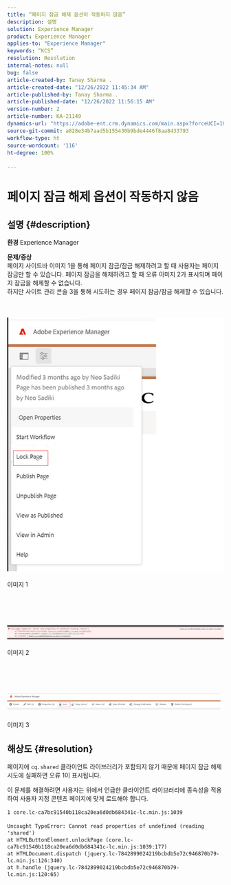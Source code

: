 ```yaml
---
title: “페이지 잠금 해제 옵션이 작동하지 않음”
description: 설명
solution: Experience Manager
product: Experience Manager
applies-to: "Experience Manager"
keywords: “KCS”
resolution: Resolution
internal-notes: null
bug: false
article-created-by: Tanay Sharma .
article-created-date: "12/26/2022 11:45:34 AM"
article-published-by: Tanay Sharma .
article-published-date: "12/26/2022 11:56:15 AM"
version-number: 2
article-number: KA-21149
dynamics-url: "https://adobe-ent.crm.dynamics.com/main.aspx?forceUCI=1&pagetype=entityrecord&etn=knowledgearticle&id=561047ca-1285-ed11-81ac-6045bd006239"
source-git-commit: a828e34b7aad5b155430b9bde4446f8aa8433793
workflow-type: ht
source-wordcount: '116'
ht-degree: 100%

---
```


# 페이지 잠금 해제 옵션이 작동하지 않음

## 설명 {#description}

<b>환경</b>
Experience Manager


<b>문제/증상</b><br>페이지 사이드바 이미지 1을 통해 페이지 잠금/잠금 해제하려고 할 때 사용자는 페이지 잠금만 할 수 있습니다. 페이지 잠금을 해제하려고 할 때 오류 이미지 2가 표시되며 페이지 잠금을 해제할 수 없습니다. <br>하지만 사이트 관리 콘솔 3을 통해 시도하는 경우 페이지 잠금/잠금 해제할 수 있습니다.<br><br> <br><br>![](assets/___571047ca-1285-ed11-81ac-6045bd006239___.png)<br><br>이미지 1<br><br> <br><br> <br><br>![](assets/___5a1047ca-1285-ed11-81ac-6045bd006239___.png)<br><br>이미지 2<br><br> <br><br> <br><br>![](assets/___5c1047ca-1285-ed11-81ac-6045bd006239___.png)<br><br>이미지 3<br>

## 해상도 {#resolution}


페이지에 `cq.shared` 클라이언트 라이브러리가 포함되지 않기 때문에 페이지 잠금 해제 시도에 실패하면 오류 1이 표시됩니다.

이 문제를 해결하려면 사용자는 위에서 언급한 클라이언트 라이브러리에 종속성을 적용하여 사용자 지정 콘텐츠 페이지에 맞게 로드해야 합니다.




```
1 core.lc-ca7bc91540b118ca20ea6d0db684341c-lc.min.js:1039

Uncaught TypeError: Cannot read properties of undefined (reading 'shared')
at HTMLButtonElement.unlockPage (core.lc-ca7bc91540b118ca20ea6d0db684341c-lc.min.js:1039:177)
at HTMLDocument.dispatch (jquery.lc-7842899024219bcbdb5e72c946870b79-lc.min.js:126:340)
at h.handle (jquery.lc-7842899024219bcbdb5e72c946870b79-lc.min.js:120:65)
```




